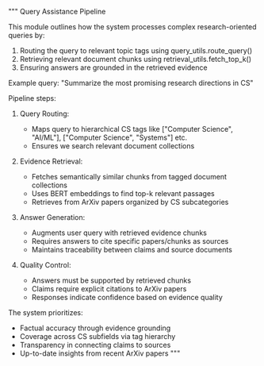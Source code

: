 """
Query Assistance Pipeline

This module outlines how the system processes complex research-oriented queries by:
1. Routing the query to relevant topic tags using query_utils.route_query()
2. Retrieving relevant document chunks using retrieval_utils.fetch_top_k()
3. Ensuring answers are grounded in the retrieved evidence

Example query: "Summarize the most promising research directions in CS"

Pipeline steps:
1. Query Routing:
   - Maps query to hierarchical CS tags like ["Computer Science", "AI/ML"], ["Computer Science", "Systems"] etc.
   - Ensures we search relevant document collections

2. Evidence Retrieval:
   - Fetches semantically similar chunks from tagged document collections
   - Uses BERT embeddings to find top-k relevant passages
   - Retrieves from ArXiv papers organized by CS subcategories

3. Answer Generation:
   - Augments user query with retrieved evidence chunks
   - Requires answers to cite specific papers/chunks as sources
   - Maintains traceability between claims and source documents

4. Quality Control:
   - Answers must be supported by retrieved chunks
   - Claims require explicit citations to ArXiv papers
   - Responses indicate confidence based on evidence quality

The system prioritizes:
- Factual accuracy through evidence grounding
- Coverage across CS subfields via tag hierarchy
- Transparency in connecting claims to sources
- Up-to-date insights from recent ArXiv papers
"""

